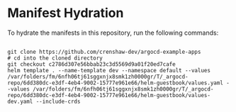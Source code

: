 
# Manifest Hydration

To hydrate the manifests in this repository, run the following commands:

```shell

git clone https://github.com/crenshaw-dev/argocd-example-apps
# cd into the cloned directory
git checkout c2786d307e56bbab23c3d5569d9a01f20ed7cafe
helm template . --name-template dev --namespace default --values /var/folders/fm/6nfh06tj61sggxnjx8smk1zh0000gr/T/_argocd-repo/6dd380dc-e3df-4eb4-9002-15777e961e66/helm-guestbook/values.yaml --values /var/folders/fm/6nfh06tj61sggxnjx8smk1zh0000gr/T/_argocd-repo/6dd380dc-e3df-4eb4-9002-15777e961e66/helm-guestbook/values-dev.yaml --include-crds
```